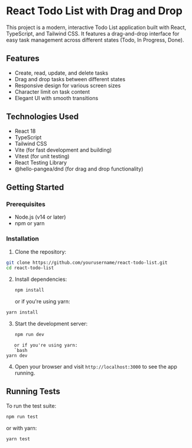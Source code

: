 # React Todo List with Drag and Drop

This project is a modern, interactive Todo List application built with React, TypeScript, and Tailwind CSS. It features a drag-and-drop interface for easy task management across different states (Todo, In Progress, Done).

## Features

- Create, read, update, and delete tasks
- Drag and drop tasks between different states
- Responsive design for various screen sizes
- Character limit on task content
- Elegant UI with smooth transitions

## Technologies Used

- React 18
- TypeScript
- Tailwind CSS
- Vite (for fast development and building)
- Vitest (for unit testing)
- React Testing Library
- @hello-pangea/dnd (for drag and drop functionality)

## Getting Started

### Prerequisites

- Node.js (v14 or later)
- npm or yarn

### Installation

1. Clone the repository:

```bash
git clone https://github.com/yourusername/react-todo-list.git
cd react-todo-list
```

2. Install dependencies:

   ```bash
   npm install
   ```

   or if you're using yarn:

```bash
yarn install
```

3. Start the development server:
   ```bash
   npm run dev
   ```

```
   or if you're using yarn:
   `bash
yarn dev
```

4. Open your browser and visit `http://localhost:3000` to see the app running.

## Running Tests

To run the test suite:

```bash
npm run test
```

or with yarn:

```bash
yarn test
```
